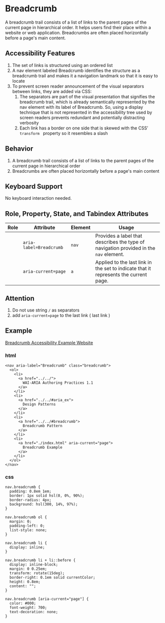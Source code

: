 # Breadcrumb
A breadcrumb trail consists of a list of links to the parent pages of the current page in hierarchical order. It helps users find their place within a website or web application. Breadcrumbs are often placed horizontally before a page's main content.

## Accessibility Features
1. The set of links is structured using an ordered list
2. A nav element labeled Breadcrumb identifies the structure as a breadcrumb trail and makes it a navigation landmark so that it is easy to locate
3. To prevent screen reader announcement of the visual separators between links, they are added via CSS:
	1. The separators are part of the visual presentation that signifies the breadcrumb trail, which is already semantically represented by the nav element with its label of Breadcrumb. So, using a display technique that is not represented in the accessibility tree used by screen readers prevents redundant and potentially distracting verbosity
	2. Each link has a border on one side that is skewed with the CSS’ `transform ` property so it resembles a slash

## Behavior
1. A breadcrumb trail consists of a list of links to the parent pages of the current page in hierarchical order
2. Breadcrumbs are often placed horizontally before a page's main content

## Keyboard Support
No keyboard interaction needed.

## Role, Property, State, and Tabindex Attributes

| Role | Attribute               | Element | Usage                                                        |
| ---- | ----------------------- | ------- | ------------------------------------------------------------ |
|      | `aria-label=Breadcrumb` | `nav`   | Provides a label that describes the type of navigation provided in the `nav` element. |
|      | `aria-current=page`     | `a`     | Applied to the last link in the set to indicate that it represents the current page. |

## Attention
1. Do not use string `/` as separators
2. add `aria-current=page` to the last link ( last link )

## Example
[Breadcrumb Accessibility Example Website](https://www.w3.org/TR/wai-aria-practices-1.1/examples/breadcrumb/index.html)

### html

```
<nav aria-label="Breadcrumb" class="breadcrumb">
  <ol>
    <li>
      <a href="../../">
        WAI-ARIA Authoring Practices 1.1
      </a>
    </li>
    <li>
      <a href="../../#aria_ex">
        Design Patterns
      </a>
    </li>
    <li>
      <a href="../../#breadcrumb">
        Breadcrumb Pattern
      </a>
    </li>
    <li>
      <a href="./index.html" aria-current="page">
        Breadcrumb Example
      </a>
    </li>
  </ol>
</nav>
```

### css

```
nav.breadcrumb {
  padding: 0.8em 1em;
  border: 1px solid hsl(0, 0%, 90%);
  border-radius: 4px;
  background: hsl(300, 14%, 97%);
}

nav.breadcrumb ol {
  margin: 0;
  padding-left: 0;
  list-style: none;
}

nav.breadcrumb li {
  display: inline;
}

nav.breadcrumb li + li::before {
  display: inline-block;
  margin: 0 0.25em;
  transform: rotate(15deg);
  border-right: 0.1em solid currentColor;
  height: 0.8em;
  content: "";
}

nav.breadcrumb [aria-current="page"] {
  color: #000;
  font-weight: 700;
  text-decoration: none;
}
```